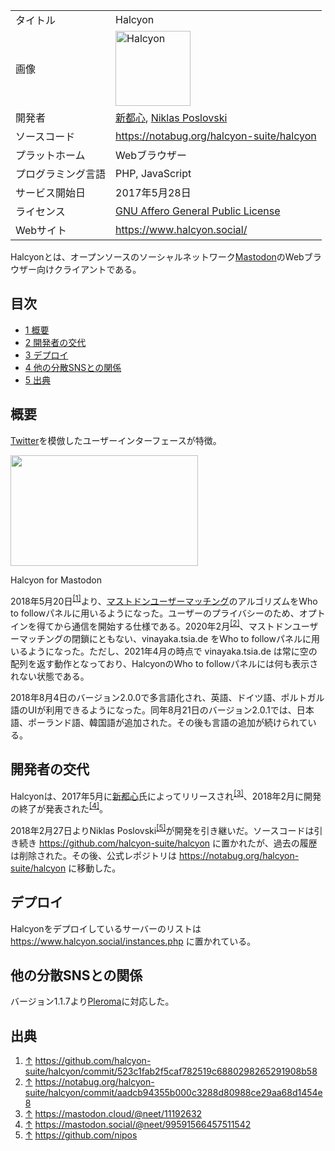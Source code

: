 <div>

|                    |                                                                                                                                                                                                                                                                                          |
|--------------------|------------------------------------------------------------------------------------------------------------------------------------------------------------------------------------------------------------------------------------------------------------------------------------------|
| タイトル           | Halcyon                                                                                                                                                                                                                                                                                  |
| 画像               | [<img src="/images/thumb/e/ed/Halcyon.png/120px-Halcyon.png" srcset="/images/thumb/e/ed/Halcyon.png/180px-Halcyon.png 1.5x, /images/thumb/e/ed/Halcyon.png/240px-Halcyon.png 2x" width="120" height="120" alt="Halcyon" />](/%E3%83%95%E3%82%A1%E3%82%A4%E3%83%AB:Halcyon.png "Halcyon") |
| 開発者             | [新都心](/%E6%96%B0%E9%83%BD%E5%BF%83 "新都心"), <a href="https://github.com/nipos" rel="nofollow">Niklas Poslovski</a>                                                                                                                                                                  |
| ソースコード       | <a href="https://notabug.org/halcyon-suite/halcyon" rel="nofollow">https://notabug.org/halcyon-suite/halcyon</a>                                                                                                                                                                         |
| プラットホーム     | Webブラウザー                                                                                                                                                                                                                                                                            |
| プログラミング言語 | PHP, JavaScript                                                                                                                                                                                                                                                                          |
| サービス開始日     | 2017年5月28日                                                                                                                                                                                                                                                                            |
| ライセンス         | [GNU Affero General Public License](/GNU_Affero_General_Public_License "GNU Affero General Public License")                                                                                                                                                                              |
| Webサイト          | <a href="https://www.halcyon.social/" rel="nofollow">https://www.halcyon.social/</a>                                                                                                                                                                                                     |

  
Halcyonとは、オープンソースのソーシャルネットワーク[Mastodon](/Mastodon "Mastodon")のWebブラウザー向けクライアントである。

<div>

<div lang="ja" dir="ltr">

## 目次

</div>

-   [1 概要](#.E6.A6.82.E8.A6.81)
-   [2 開発者の交代](#.E9.96.8B.E7.99.BA.E8.80.85.E3.81.AE.E4.BA.A4.E4.BB.A3)
-   [3 デプロイ](#.E3.83.87.E3.83.97.E3.83.AD.E3.82.A4)
-   [4 他の分散SNSとの関係](#.E4.BB.96.E3.81.AE.E5.88.86.E6.95.A3SNS.E3.81.A8.E3.81.AE.E9.96.A2.E4.BF.82)
-   [5 出典](#.E5.87.BA.E5.85.B8)

</div>

## 概要

[Twitter](/Twitter "Twitter")を模倣したユーザーインターフェースが特徴。

<div>

<div>

[<img src="/images/thumb/4/4f/%E3%82%B9%E3%82%AF%E3%83%AA%E3%83%BC%E3%83%B3%E3%82%B7%E3%83%A7%E3%83%83%E3%83%88_2017-05-28_16.27.55.jpg/300px-%E3%82%B9%E3%82%AF%E3%83%AA%E3%83%BC%E3%83%B3%E3%82%B7%E3%83%A7%E3%83%83%E3%83%88_2017-05-28_16.27.55.jpg" srcset="/images/thumb/4/4f/%E3%82%B9%E3%82%AF%E3%83%AA%E3%83%BC%E3%83%B3%E3%82%B7%E3%83%A7%E3%83%83%E3%83%88_2017-05-28_16.27.55.jpg/450px-%E3%82%B9%E3%82%AF%E3%83%AA%E3%83%BC%E3%83%B3%E3%82%B7%E3%83%A7%E3%83%83%E3%83%88_2017-05-28_16.27.55.jpg 1.5x, /images/4/4f/%E3%82%B9%E3%82%AF%E3%83%AA%E3%83%BC%E3%83%B3%E3%82%B7%E3%83%A7%E3%83%83%E3%83%88_2017-05-28_16.27.55.jpg 2x" width="300" height="177" />](/%E3%83%95%E3%82%A1%E3%82%A4%E3%83%AB:%E3%82%B9%E3%82%AF%E3%83%AA%E3%83%BC%E3%83%B3%E3%82%B7%E3%83%A7%E3%83%83%E3%83%88_2017-05-28_16.27.55.jpg)

<div>

<div>

[](/%E3%83%95%E3%82%A1%E3%82%A4%E3%83%AB:%E3%82%B9%E3%82%AF%E3%83%AA%E3%83%BC%E3%83%B3%E3%82%B7%E3%83%A7%E3%83%83%E3%83%88_2017-05-28_16.27.55.jpg "拡大")

</div>

Halcyon for Mastodon

</div>

</div>

</div>

2018年5月20日<sup>[\[1\]](#cite_note-1)</sup>より、[マストドンユーザーマッチング](/%E3%83%9E%E3%82%B9%E3%83%88%E3%83%89%E3%83%B3%E3%83%A6%E3%83%BC%E3%82%B6%E3%83%BC%E3%83%9E%E3%83%83%E3%83%81%E3%83%B3%E3%82%B0 "マストドンユーザーマッチング")のアルゴリズムをWho to followパネルに用いるようになった。ユーザーのプライバシーのため、オプトインを得てから通信を開始する仕様である。2020年2月<sup>[\[2\]](#cite_note-2)</sup>、マストドンユーザーマッチングの閉鎖にともない、vinayaka.tsia.de をWho to followパネルに用いるようになった。ただし、2021年4月の時点で vinayaka.tsia.de は常に空の配列を返す動作となっており、HalcyonのWho to followパネルには何も表示されない状態である。

2018年8月4日のバージョン2.0.0で多言語化され、英語、ドイツ語、ポルトガル語のUIが利用できるようになった。同年8月21日のバージョン2.0.1では、日本語、ポーランド語、韓国語が追加された。その後も言語の追加が続けられている。

## 開発者の交代

Halcyonは、2017年5月に[新都心](/%E6%96%B0%E9%83%BD%E5%BF%83 "新都心")氏によってリリースされ<sup>[\[3\]](#cite_note-3)</sup>、2018年2月に開発の終了が発表された<sup>[\[4\]](#cite_note-4)</sup>。

2018年2月27日よりNiklas Poslovski<sup>[\[5\]](#cite_note-5)</sup>が開発を引き継いだ。ソースコードは引き続き <a href="https://github.com/halcyon-suite/halcyon" rel="nofollow">https://github.com/halcyon-suite/halcyon</a> に置かれたが、過去の履歴は削除された。その後、公式レポジトリは <a href="https://notabug.org/halcyon-suite/halcyon" rel="nofollow">https://notabug.org/halcyon-suite/halcyon</a> に移動した。

## デプロイ

Halcyonをデプロイしているサーバーのリストは <a href="https://www.halcyon.social/instances.php" rel="nofollow">https://www.halcyon.social/instances.php</a> に置かれている。

## 他の分散SNSとの関係

バージョン1.1.7より[Pleroma](/Pleroma "Pleroma")に対応した。

## 出典

<div>

1.  [↑](#cite_ref-1) <a href="https://github.com/halcyon-suite/halcyon/commit/523c1fab2f5caf782519c6880298265291908b58" rel="nofollow">https://github.com/halcyon-suite/halcyon/commit/523c1fab2f5caf782519c6880298265291908b58</a>
2.  [↑](#cite_ref-2) <a href="https://notabug.org/halcyon-suite/halcyon/commit/aadcb94355b000c3288d80988ce29aa68d1454e8" rel="nofollow">https://notabug.org/halcyon-suite/halcyon/commit/aadcb94355b000c3288d80988ce29aa68d1454e8</a>
3.  [↑](#cite_ref-3) <a href="https://mastodon.cloud/@neet/11192632" rel="nofollow">https://mastodon.cloud/@neet/11192632</a>
4.  [↑](#cite_ref-4) <a href="https://mastodon.social/@neet/99591566457511542" rel="nofollow">https://mastodon.social/@neet/99591566457511542</a>
5.  [↑](#cite_ref-5) <a href="https://github.com/nipos" rel="nofollow">https://github.com/nipos</a>

</div>

</div>

